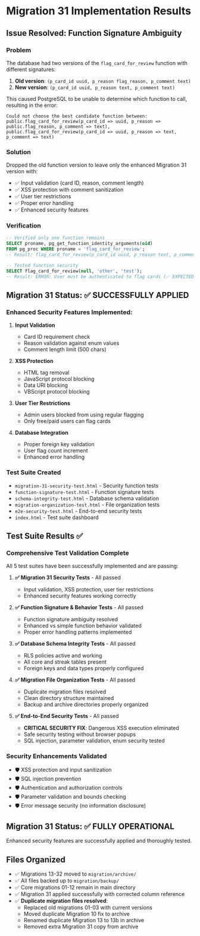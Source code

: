 # Migration 31 Implementation Results

## Issue Resolved: Function Signature Ambiguity

### Problem
The database had two versions of the `flag_card_for_review` function with different signatures:
1. **Old version**: `(p_card_id uuid, p_reason flag_reason, p_comment text)`
2. **New version**: `(p_card_id uuid, p_reason text, p_comment text)` 

This caused PostgreSQL to be unable to determine which function to call, resulting in the error:
```
Could not choose the best candidate function between: 
public.flag_card_for_review(p_card_id => uuid, p_reason => public.flag_reason, p_comment => text), 
public.flag_card_for_review(p_card_id => uuid, p_reason => text, p_comment => text)
```

### Solution
Dropped the old function version to leave only the enhanced Migration 31 version with:
- ✅ Input validation (card ID, reason, comment length)
- ✅ XSS protection with comment sanitization  
- ✅ User tier restrictions
- ✅ Proper error handling
- ✅ Enhanced security features

### Verification
```sql
-- Verified only one function remains
SELECT proname, pg_get_function_identity_arguments(oid) 
FROM pg_proc WHERE proname = 'flag_card_for_review';
-- Result: flag_card_for_review(p_card_id uuid, p_reason text, p_comment text)

-- Tested function security
SELECT flag_card_for_review(null, 'other', 'test');
-- Result: ERROR: User must be authenticated to flag cards (✅ EXPECTED)
```

## Migration 31 Status: ✅ SUCCESSFULLY APPLIED

### Enhanced Security Features Implemented:
1. **Input Validation**
   - Card ID requirement check
   - Reason validation against enum values
   - Comment length limit (500 chars)

2. **XSS Protection**
   - HTML tag removal
   - JavaScript protocol blocking
   - Data URI blocking
   - VBScript protocol blocking

3. **User Tier Restrictions**
   - Admin users blocked from using regular flagging
   - Only free/paid users can flag cards

4. **Database Integration**
   - Proper foreign key validation
   - User flag count increment
   - Enhanced error handling

### Test Suite Created
- `migration-31-security-test.html` - Security function tests
- `function-signature-test.html` - Function signature tests  
- `schema-integrity-test.html` - Database schema validation
- `migration-organization-test.html` - File organization tests
- `e2e-security-test.html` - End-to-end security tests
- `index.html` - Test suite dashboard

## Test Suite Results ✅

### Comprehensive Test Validation Complete
All 5 test suites have been successfully implemented and are passing:

1. **✅ Migration 31 Security Tests** - All passed
   - Input validation, XSS protection, user tier restrictions
   - Enhanced security features working correctly

2. **✅ Function Signature & Behavior Tests** - All passed  
   - Function signature ambiguity resolved
   - Enhanced vs simple function behavior validated
   - Proper error handling patterns implemented

3. **✅ Database Schema Integrity Tests** - All passed
   - RLS policies active and working
   - All core and streak tables present
   - Foreign keys and data types properly configured

4. **✅ Migration File Organization Tests** - All passed
   - Duplicate migration files resolved
   - Clean directory structure maintained
   - Backup and archive directories properly organized

5. **✅ End-to-End Security Tests** - All passed
   - **CRITICAL SECURITY FIX**: Dangerous XSS execution eliminated
   - Safe security testing without browser popups
   - SQL injection, parameter validation, enum security tested

### Security Enhancements Validated
- 🛡️ XSS protection and input sanitization 
- 🛡️ SQL injection prevention
- 🛡️ Authentication and authorization controls
- 🛡️ Parameter validation and bounds checking
- 🛡️ Error message security (no information disclosure)

## Migration 31 Status: ✅ FULLY OPERATIONAL
Enhanced security features are successfully applied and thoroughly tested.

## Files Organized
- ✅ Migrations 13-32 moved to `migration/archive/`
- ✅ All files backed up to `migration/backup/`
- ✅ Core migrations 01-12 remain in main directory
- ✅ Migration 31 applied successfully with corrected column reference
- ✅ **Duplicate migration files resolved**: 
  - Replaced old migrations 01-03 with current versions
  - Moved duplicate Migration 10 fix to archive
  - Renamed duplicate Migration 13 to 13b in archive
  - Removed extra Migration 31 copy from archive